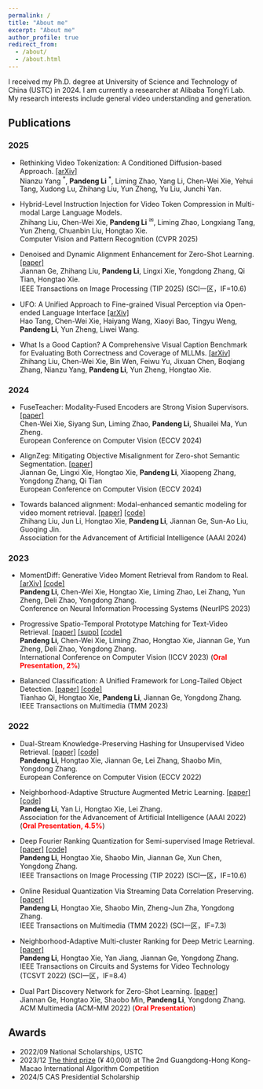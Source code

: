 ```yaml
---
permalink: /
title: "About me"
excerpt: "About me"
author_profile: true
redirect_from: 
  - /about/
  - /about.html
---
```



I received my Ph.D. degree at University of Science and Technology of China (USTC) in 2024.
I am currently a researcher at Alibaba TongYi Lab.
My research interests include general video understanding and generation.


## Publications

### 2025
* Rethinking Video Tokenization: A Conditioned Diffusion-based Approach. [[arXiv]](https://arxiv.org/abs/2503.03708)  
Nianzu Yang <sup>\*</sup>, <strong>Pandeng Li</strong> <sup>\*</sup>, Liming Zhao, Yang Li, Chen-Wei Xie, Yehui Tang, Xudong Lu, Zhihang Liu, Yun Zheng, Yu Liu, Junchi Yan.   
<!-- <sup>*</sup>Equal contribution (co-first authors).  -->





* Hybrid-Level Instruction Injection for Video Token Compression in Multi-modal Large Language Models.    
Zhihang Liu, Chen-Wei Xie, <strong>Pandeng Li</strong> <sup>✉</sup>, Liming Zhao, Longxiang Tang, Yun Zheng, Chuanbin Liu, Hongtao Xie.   
Computer Vision and Pattern Recognition (CVPR 2025)

* Denoised and Dynamic Alignment Enhancement for Zero-Shot Learning. [[paper]](https://pubmed.ncbi.nlm.nih.gov/40031700/)   
Jiannan Ge, Zhihang Liu, <strong>Pandeng Li</strong>, Lingxi Xie, Yongdong Zhang, Qi Tian, Hongtao Xie.    
IEEE Transactions on Image Processing (TIP 2025) (SCI一区，IF=10.6)

* UFO: A Unified Approach to Fine-grained Visual Perception via Open-ended Language Interface [[arXiv]](https://arxiv.org/html/2503.01342v2)     
Hao Tang, Chen-Wei Xie, Haiyang Wang, Xiaoyi Bao, Tingyu Weng, <strong>Pandeng Li</strong>, Yun Zheng, Liwei Wang.

* What Is a Good Caption? A Comprehensive Visual Caption Benchmark for Evaluating Both Correctness and Coverage of MLLMs.  [[arXiv]](https://arxiv.org/abs/2502.14914)     
Zhihang Liu, Chen-Wei Xie, Bin Wen, Feiwu Yu, Jixuan Chen, Boqiang Zhang, Nianzu Yang, <strong>Pandeng Li</strong>, Yun Zheng, Hongtao Xie.



### 2024

* FuseTeacher: Modality-Fused Encoders are Strong Vision Supervisors. [[paper]](https://link.springer.com/chapter/10.1007/978-3-031-73195-2_17)    
Chen-Wei Xie, Siyang Sun, Liming Zhao, <strong>Pandeng Li</strong>,  Shuailei Ma, Yun Zheng.   
European Conference on Computer Vision (ECCV 2024) 

* AlignZeg: Mitigating Objective Misalignment for Zero-shot Semantic Segmentation. [[paper]](https://link.springer.com/chapter/10.1007/978-3-031-72775-7_9)    
Jiannan Ge, Lingxi Xie, Hongtao Xie, <strong>Pandeng Li</strong>,  Xiaopeng Zhang, Yongdong Zhang, Qi Tian   
European Conference on Computer Vision (ECCV 2024) 

* Towards balanced alignment: Modal-enhanced semantic modeling for video moment retrieval. [[paper]](https://arxiv.org/abs/2312.12155) [[code]](https://github.com/lntzm/MESM)    
Zhihang Liu, Jun Li, Hongtao Xie, <strong>Pandeng Li</strong>, Jiannan Ge, Sun-Ao Liu, Guoqing Jin.   
Association for the Advancement of Artificial Intelligence (AAAI 2024) 


### 2023
* MomentDiff: Generative Video Moment Retrieval from Random to Real. [[arXiv]](https://arxiv.org/pdf/2307.02869) [[code]](https://github.com/IMCCretrieval/MomentDiff)  
<strong>Pandeng Li</strong>, Chen-Wei Xie, Hongtao Xie, Liming Zhao, Lei Zhang, Yun Zheng, Deli Zhao, Yongdong Zhang.  
Conference on Neural Information Processing Systems (NeurIPS 2023)  

* Progressive Spatio-Temporal Prototype Matching for Text-Video Retrieval. [[paper]](https://openaccess.thecvf.com/content/ICCV2023/papers/Li_Progressive_Spatio-Temporal_Prototype_Matching_for_Text-Video_Retrieval_ICCV_2023_paper.pdf) [[supp]](https://drive.google.com/file/d/1Tzah5iVFvHizZKf4rHcadpiWjt7TYewa/view?usp=drive_link) [[code]](https://github.com/IMCCretrieval/ProST)  
<strong>Pandeng Li</strong>, Chen-Wei Xie, Liming Zhao, Hongtao Xie, Jiannan Ge, Yun Zheng, Deli Zhao, Yongdong Zhang.  
International Conference on Computer Vision (ICCV 2023)  (<span style="color: red">**Oral Presentation, 2%**</span>)

* Balanced Classification: A Unified Framework for Long-Tailed Object Detection. [[paper]](https://arxiv.org/abs/2308.02213) [[code]](https://github.com/Tianhao-Qi/BACL)   
Tianhao Qi, Hongtao Xie, <strong>Pandeng Li</strong>, Jiannan Ge, Yongdong Zhang.   
IEEE Transactions on Multimedia (TMM 2023) 

### 2022
* Dual-Stream Knowledge-Preserving Hashing for Unsupervised Video Retrieval. [[paper]](https://www.ecva.net/papers/eccv_2022/papers_ECCV/papers/136740175.pdf) [[code]](https://github.com/IMCCretrieval/DKPH)   
<strong>Pandeng Li</strong>, Hongtao Xie, Jiannan Ge, Lei Zhang, Shaobo Min, Yongdong Zhang.   
European Conference on Computer Vision (ECCV 2022) 

* Neighborhood-Adaptive Structure Augmented Metric Learning. [[paper]](https://ojs.aaai.org/index.php/AAAI/article/view/20025/19784) [[code]](https://github.com/IMCCretrieval/NASA)  
<strong>Pandeng Li</strong>, Yan Li, Hongtao Xie, Lei Zhang.  
Association for the Advancement of Artificial Intelligence (AAAI 2022)  (<span style="color: red">**Oral Presentation, 4.5%**</span>)

* Deep Fourier Ranking Quantization for Semi-supervised Image Retrieval. [[paper]](https://ieeexplore.ieee.org/document/9881974/) [[code]](https://github.com/IMCCretrieval/DFRQ)   
<strong>Pandeng Li</strong>, Hongtao Xie, Shaobo Min, Jiannan Ge, Xun Chen, Yongdong Zhang.   
IEEE Transactions on Image Processing (TIP 2022) (SCI一区，IF=10.6)

* Online Residual Quantization Via Streaming Data Correlation Preserving. [[paper]](https://ieeexplore.ieee.org/document/9364714)  
<strong>Pandeng Li</strong>, Hongtao Xie, Shaobo Min, Zheng-Jun Zha, Yongdong Zhang.  
IEEE Transactions on Multimedia (TMM 2022) (SCI一区，IF=7.3)

* Neighborhood-Adaptive Multi-cluster Ranking for Deep Metric Learning. [[paper]](https://ieeexplore.ieee.org/document/9915612)    
<strong>Pandeng Li</strong>, Hongtao Xie, Yan Jiang, Jiannan Ge, Yongdong Zhang.   
IEEE Transactions on Circuits and Systems for Video Technology (TCSVT 2022) (SCI一区，IF=8.4)

* Dual Part Discovery Network for Zero-Shot Learning. [[paper]](https://dl.acm.org/doi/abs/10.1145/3503161.3547889)  
Jiannan Ge, Hongtao Xie, Shaobo Min, <strong>Pandeng Li</strong>, Yongdong Zhang.  
ACM Multimedia (ACM-MM 2022) 
(<span style="color: red">**Oral Presentation**</span>)

## Awards

* 2022/09 National Scholarships, USTC
* 2023/12 [The third prize](http://123.138.24.155:30080/org/pazhoulab/competition/area/64a77bed0890cb0bf38b0dfa/content/7) (¥ 40,000) at The 2nd Guangdong-Hong Kong-Macao International Algorithm Competition
* 2024/5 CAS Presidential Scholarship
  
